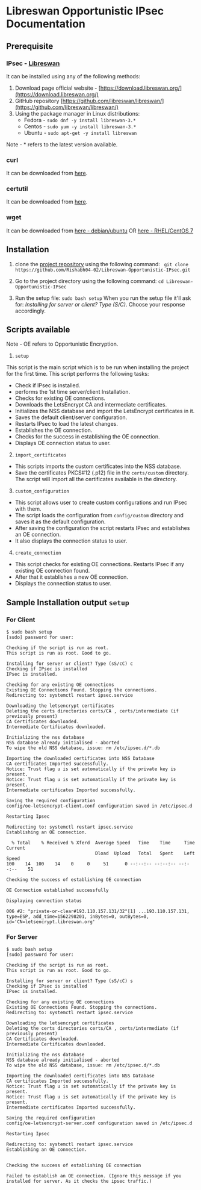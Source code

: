 # Libreswan Opportunistic IPsec Documentation

## Prerequisite
### IPsec -  [Libreswan](https://github.com/libreswan/libreswan/)
It can be installed using any of the following methods:
1. Download page official website - [https://download.libreswan.org/](https://download.libreswan.org/)
2. GitHub repository [https://github.com/libreswan/libreswan/](https://github.com/libreswan/libreswan/)
3. Using the package manager in Linux distributions:
	* Fedora - `sudo dnf -y install libreswan-3.* `
	* Centos - `sudo yum -y install libreswan-3.*`
	* Ubuntu - `sudo apt-get -y install libreswan`

Note - * refers to the latest version available.

### curl
It can be downloaded from [here](https://curl.haxx.se/download.html).

### certutil
It can be downloaded from [here](https://chromium.googlesource.com/chromium/src/+/HEAD/docs/linux_cert_management.md).

### wget
It can be downloaded from [here - debian/ubuntu](https://www.cyberciti.biz/faq/how-to-install-wget-togetrid-of-error-bash-wget-command-not-found/) OR [here - RHEL/CentOS 7](https://www.cyberciti.biz/faq/yum-install-wget-redhat-cetos-rhel-7/)

## Installation

1. clone the [project repository](https://github.com/Rishabh04-02/Libreswan-Opportunistic-IPsec.git) using the following command:
` git clone https://github.com/Rishabh04-02/Libreswan-Opportunistic-IPsec.git`

2. Go to the project directory using the following command:
 `cd Libreswan-Opportunistic-IPsec`

 3. Run the setup file:
 `sudo bash setup`
 When you run the setup file it'll ask for: *Installing for server or client? Type (S/C)*. Choose your response accordingly.

## Scripts available
Note - OE refers to Opportunistic Encryption.

1. `setup`

This script is the main script which is to be run when installing the project for the first time. This script performs the following tasks:
* Check if IPsec is installed.
* performs the 1st time server/client Installation.
* Checks for existing OE connections.
* Downloads the LetsEncrypt CA and intermediate certificates.
* Initializes the NSS database and import the LetsEncrypt certificates in it.
* Saves the default client/server configuration.
* Restarts IPsec to load the latest changes.
* Establishes the OE connection.
* Checks for the success in establishing the OE connection.
* Displays OE connection status to user.

2. `import_certificates`
* This scripts imports the custom certificates into the NSS database.
* Save the certificates PKCS#12 (.p12) file in the `certs/custom` directory. The script will import all the certificates available in the directory.

3. `custom_configuration`
* This script allows user to create custom configurations and run IPsec with them.
* The script loads the configuration from `config/custom` directory and saves it as the default configuration.
* After saving the configuration the script restarts IPsec and establishes an OE connection.
* It also displays the connection status to user.

4. `create_connection`
* This script checks for existing OE connections. Restarts IPsec if any existing OE connection found.
* After that it establishes a new OE connection.
* Displays the connection status to user.

## Sample Installation output `setup`

### For Client

	$ sudo bash setup
	[sudo] password for user:

	Checking if the script is run as root.
	This script is run as root. Good to go.

	Installing for server or client? Type (sS/cC) c
	Checking if IPsec is installed
	IPsec is installed.

	Checking for any existing OE connections
	Existing OE Connections Found. Stopping the connections.
	Redirecting to: systemctl restart ipsec.service

	Downloading the letsencrypt certificates
	Deleting the certs directories certs/CA , certs/intermediate (if previously present)
	CA Certificates downloaded.
	Intermediate Certificates downloaded.

	Initializing the nss database
	NSS database already initialised - aborted
	To wipe the old NSS database, issue: rm /etc/ipsec.d/*.db

	Importing the downloaded certificates into NSS Database
	CA certificates Imported successfully.
	Notice: Trust flag u is set automatically if the private key is present.
	Notice: Trust flag u is set automatically if the private key is present.
	Intermediate certificates Imported successfully.

	Saving the required configuration
	config/oe-letsencrypt-client.conf configuration saved in /etc/ipsec.d

	Restarting Ipsec

	Redirecting to: systemctl restart ipsec.service
	Establishing an OE connection.

	  % Total    % Received % Xferd  Average Speed   Time    Time     Time  Current
	                                 Dload  Upload   Total   Spent    Left  Speed
	100    14  100    14    0     0     51      0 --:--:-- --:--:-- --:--:--    51

	Checking the success of establishing OE connection

	OE Connection established successfully

	Displaying connection status

	006 #2: "private-or-clear#193.110.157.131/32"[1] ...193.110.157.131, type=ESP, add_time=1562298201, inBytes=0, outBytes=0, id='CN=letsencrypt.libreswan.org'


### For Server

	$ sudo bash setup
	[sudo] password for user:

	Checking if the script is run as root.
	This script is run as root. Good to go.

	Installing for server or client? Type (sS/cC) s
	Checking if IPsec is installed
	IPsec is installed.

	Checking for any existing OE connections
	Existing OE Connections Found. Stopping the connections.
	Redirecting to: systemctl restart ipsec.service

	Downloading the letsencrypt certificates
	Deleting the certs directories certs/CA , certs/intermediate (if previously present)
	CA Certificates downloaded.
	Intermediate Certificates downloaded.

	Initializing the nss database
	NSS database already initialised - aborted
	To wipe the old NSS database, issue: rm /etc/ipsec.d/*.db

	Importing the downloaded certificates into NSS Database
	CA certificates Imported successfully.
	Notice: Trust flag u is set automatically if the private key is present.
	Notice: Trust flag u is set automatically if the private key is present.
	Intermediate certificates Imported successfully.

	Saving the required configuration
	config/oe-letsencrypt-server.conf configuration saved in /etc/ipsec.d

	Restarting Ipsec

	Redirecting to: systemctl restart ipsec.service
	Establishing an OE connection.


	Checking the success of establishing OE connection

	Failed to establish an OE connection. (Ignore this message if you installed for server. As it checks the ipsec traffic.)
